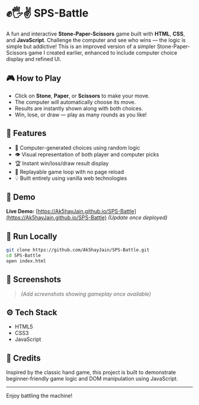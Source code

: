 # ✊🖐✌️ SPS-Battle

A fun and interactive **Stone-Paper-Scissors** game built with **HTML**, **CSS**, and **JavaScript**. Challenge the computer and see who wins — the logic is simple but addictive! This is an improved version of a simpler Stone-Paper-Scissors game I created earlier, enhanced to include computer choice display and refined UI.

## 🎮 How to Play

- Click on **Stone**, **Paper**, or **Scissors** to make your move.
- The computer will automatically choose its move.
- Results are instantly shown along with both choices.
- Win, lose, or draw — play as many rounds as you like!

## 🌟 Features

- 🧠 Computer-generated choices using random logic
- 👁️ Visual representation of both player and computer picks
- 🏆 Instant win/loss/draw result display
- 🔁 Replayable game loop with no page reload
- 💡 Built entirely using vanilla web technologies

## 🚀 Demo

**Live Demo:** [https://Ak5hayJain.github.io/SPS-Battle](https://Ak5hayJain.github.io/SPS-Battle) *(Update once deployed)*

## 📂 Run Locally

```bash
git clone https://github.com/Ak5hayJain/SPS-Battle.git
cd SPS-Battle
open index.html
```

## 📸 Screenshots

> *(Add screenshots showing gameplay once available)*

## ⚙️ Tech Stack

- HTML5  
- CSS3  
- JavaScript

## 🙌 Credits

Inspired by the classic hand game, this project is built to demonstrate beginner-friendly game logic and DOM manipulation using JavaScript.

---

Enjoy battling the machine!
